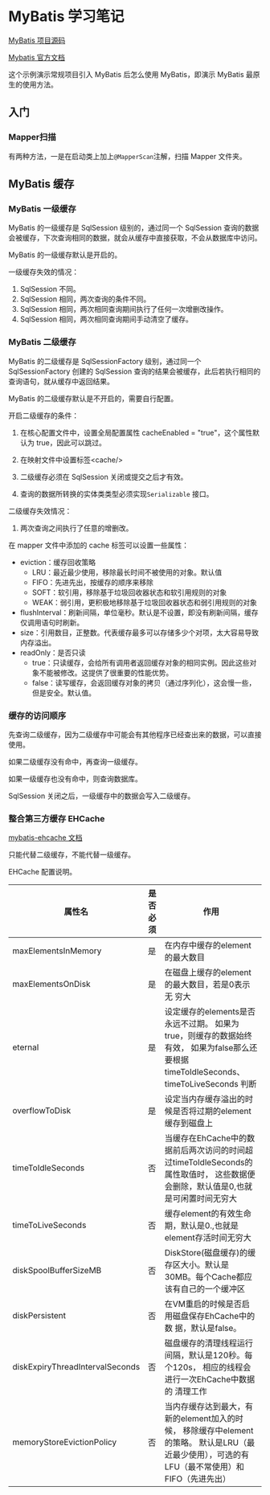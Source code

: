 # MyBatis 学习笔记

[MyBatis 项目源码](https://github.com/mybatis/mybatis-3)

[Mybatis 官方文档](https://mybatis.org/mybatis-3/zh/index.html)

这个示例演示常规项目引入 MyBatis 后怎么使用 MyBatis，即演示 MyBatis 最原生的使用方法。

## 入门

### Mapper扫描
有两种方法，一是在启动类上加上`@MapperScan`注解，扫描 Mapper 文件夹。





## MyBatis 缓存

### MyBatis 一级缓存

MyBatis 的一级缓存是 SqlSession 级别的，通过同一个 SqlSession 查询的数据会被缓存，下次查询相同的数据，就会从缓存中直接获取，不会从数据库中访问。

MyBatis 的一级缓存默认是开启的。

一级缓存失效的情况：

1. SqlSession 不同。
2. SqlSession 相同，两次查询的条件不同。
3. SqlSession 相同，两次相同查询期间执行了任何一次增删改操作。
4. SqlSession 相同，两次相同查询期间手动清空了缓存。

### MyBatis 二级缓存

MyBatis 的二级缓存是 SqlSessionFactory 级别，通过同一个 SqlSessionFactory 创建的 SqlSession 查询的结果会被缓存，此后若执行相同的查询语句，就从缓存中返回结果。

MyBatis 的二级缓存默认是不开启的，需要自行配置。

开启二级缓存的条件：

1. 在核心配置文件中，设置全局配置属性 cacheEnabled = "true"，这个属性默认为 true，因此可以跳过。
2. 在映射文件中设置标签\<cache/>

3. 二级缓存必须在 SqlSession 关闭或提交之后才有效。

4. 查询的数据所转换的实体类类型必须实现`Serializable` 接口。

二级缓存失效情况：

1. 两次查询之间执行了任意的增删改。

在 mapper 文件中添加的 cache 标签可以设置一些属性：

* eviction：缓存回收策略
  * LRU：最近最少使用，移除最长时间不被使用的对象。默认值
  * FIFO：先进先出，按缓存的顺序来移除
  * SOFT：软引用，移除基于垃圾回收器状态和软引用规则的对象
  * WEAK：弱引用，更积极地移除基于垃圾回收器状态和弱引用规则的对象
* flushInterval：刷新间隔，单位毫秒。默认是不设置，即没有刷新间隔，缓存仅调用语句时刷新。
* size：引用数目，正整数。代表缓存最多可以存储多少个对项，太大容易导致内存溢出。
* readOnly：是否只读
  * true：只读缓存，会给所有调用者返回缓存对象的相同实例。因此这些对象不能被修改。这提供了很重要的性能优势。
  * false：读写缓存，会返回缓存对象的拷贝（通过序列化），这会慢一些，但是安全。默认值。

### 缓存的访问顺序

先查询二级缓存，因为二级缓存中可能会有其他程序已经查出来的数据，可以直接使用。

如果二级缓存没有命中，再查询一级缓存。

如果一级缓存也没有命中，则查询数据库。

SqlSession 关闭之后，一级缓存中的数据会写入二级缓存。

### 整合第三方缓存 EHCache

[mybatis-ehcache 文档](https://mybatis.org/ehcache-cache/index.html)

只能代替二级缓存，不能代替一级缓存。

EHCache 配置说明。

| 属性名                          | 是否必须 | 作用                                                         |
| ------------------------------- | -------- | ------------------------------------------------------------ |
| maxElementsInMemory             | 是       | 在内存中缓存的element的最大数目                              |
| maxElementsOnDisk               | 是       | 在磁盘上缓存的element的最大数目，若是0表示无 穷大            |
| eternal                         | 是       | 设定缓存的elements是否永远不过期。 如果为 true，则缓存的数据始终有效， 如果为false那么还 要根据timeToIdleSeconds、timeToLiveSeconds 判断 |
| overflowToDisk                  | 是       | 设定当内存缓存溢出的时候是否将过期的element 缓存到磁盘上     |
| timeToIdleSeconds               | 否       | 当缓存在EhCache中的数据前后两次访问的时间超 过timeToIdleSeconds的属性取值时， 这些数据便 会删除，默认值是0,也就是可闲置时间无穷大 |
| timeToLiveSeconds               | 否       | 缓存element的有效生命期，默认是0.,也就是 element存活时间无穷大 |
| diskSpoolBufferSizeMB           | 否       | DiskStore(磁盘缓存)的缓存区大小。默认是 30MB。每个Cache都应该有自己的一个缓冲区 |
| diskPersistent                  | 否       | 在VM重启的时候是否启用磁盘保存EhCache中的数 据，默认是false。 |
| diskExpiryThreadIntervalSeconds | 否       | 磁盘缓存的清理线程运行间隔，默认是120秒。每 个120s， 相应的线程会进行一次EhCache中数据的 清理工作 |
| memoryStoreEvictionPolicy       | 否       | 当内存缓存达到最大，有新的element加入的时 候， 移除缓存中element的策略。 默认是LRU（最 近最少使用），可选的有LFU（最不常使用）和 FIFO（先进先出） |

